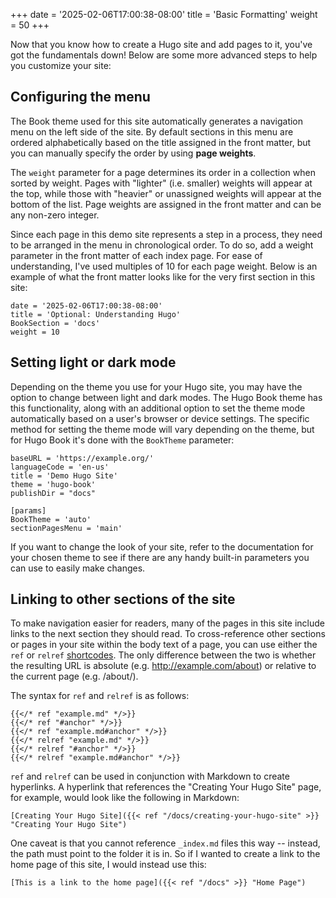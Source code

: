+++
date = '2025-02-06T17:00:38-08:00'
title = 'Basic Formatting'
weight = 50
+++

Now that you know how to create a Hugo site and add pages to it, you've got the fundamentals down! Below are some more advanced steps to help you customize your site:

## Configuring the menu

The Book theme used for this site automatically generates a navigation menu on the left side of the site. By default sections in this menu are ordered alphabetically based on the title assigned in the front matter, but you can manually specify the order by using **page weights**.

The `weight` parameter for a page determines its order in a collection when sorted by weight. Pages with "lighter" (i.e. smaller) weights will appear at the top, while those with "heavier" or unassigned weights will appear at the bottom of the list. Page weights are assigned in the front matter and can be any non-zero integer.

Since each page in this demo site represents a step in a process, they need to be arranged in the menu in chronological order. To do so, add a weight parameter in the front matter of each index page. For ease of understanding, I've used multiples of 10 for each page weight. Below is an example of what the front matter looks like for the very first section in this site:

```pseudo
date = '2025-02-06T17:00:38-08:00'
title = 'Optional: Understanding Hugo'
BookSection = 'docs'
weight = 10
```

## Setting light or dark mode

Depending on the theme you use for your Hugo site, you may have the option to change between light and dark modes. The Hugo Book theme has this functionality, along with an additional option to set the theme mode automatically based on a user's browser or device settings. The specific method for setting the theme mode will vary depending on the theme, but for Hugo Book it's done with the `BookTheme` parameter:

```pseudo
baseURL = 'https://example.org/'
languageCode = 'en-us'
title = 'Demo Hugo Site'
theme = 'hugo-book'
publishDir = "docs"

[params]
BookTheme = 'auto'
sectionPagesMenu = 'main'
```

If you want to change the look of your site, refer to the documentation for your chosen theme to see if there are any handy built-in parameters you can use to easily make changes.

## Linking to other sections of the site

To make navigation easier for readers, many of the pages in this site include links to the next section they should read. To cross-reference other sections or pages in your site within the body text of a page, you can use either the `ref` or `relref` [shortcodes](https://gohugobrasil.netlify.app/content-management/shortcodes/#using-the-built-in-shortcodes). The only difference between the two is whether the resulting URL is absolute (e.g. http://example.com/about) or relative to the current page (e.g. /about/).

The syntax for `ref` and `relref` is as follows:

```pseudo
{{</* ref "example.md" */>}}
{{</* ref "#anchor" */>}}
{{</* ref "example.md#anchor" */>}}
{{</* relref "example.md" */>}}
{{</* relref "#anchor" */>}}
{{</* relref "example.md#anchor" */>}}
```
`ref` and `relref` can be used in conjunction with Markdown to create hyperlinks. A hyperlink that references the "Creating Your Hugo Site" page, for example, would look like the following in Markdown:

```pseudo
[Creating Your Hugo Site]({{< ref "/docs/creating-your-hugo-site" >}} "Creating Your Hugo Site") 
```

One caveat is that you cannot reference `_index.md` files this way -- instead, the path must point to the folder it is in. So if I wanted to create a link to the home page of this site, I would instead use this:

```pseudo
[This is a link to the home page]({{< ref "/docs" >}} "Home Page") 
```